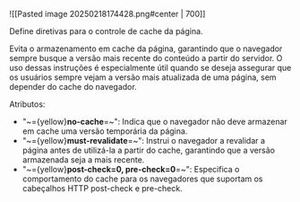 ![[Pasted image 20250218174428.png#center | 700]]

Define diretivas para o controle de cache da página.

Evita o armazenamento em cache da página, garantindo que o navegador sempre busque a versão mais recente do conteúdo a partir do servidor. O uso dessas instruções é especialmente útil quando se deseja assegurar que os usuários sempre vejam a versão mais atualizada de uma página, sem depender do cache do navegador.

Atributos:

- "~={yellow}**no-cache**=~": Indica que o navegador não deve armazenar em cache uma versão temporária da página.
- "~={yellow}**must-revalidate**=~": Instrui o navegador a revalidar a página antes de utilizá-la a partir do cache, garantindo que a versão armazenada seja a mais recente.
- "~={yellow}**post-check=0, pre-check=0**=~": Especifica o comportamento do cache para os navegadores que suportam os cabeçalhos HTTP post-check e pre-check.
  


